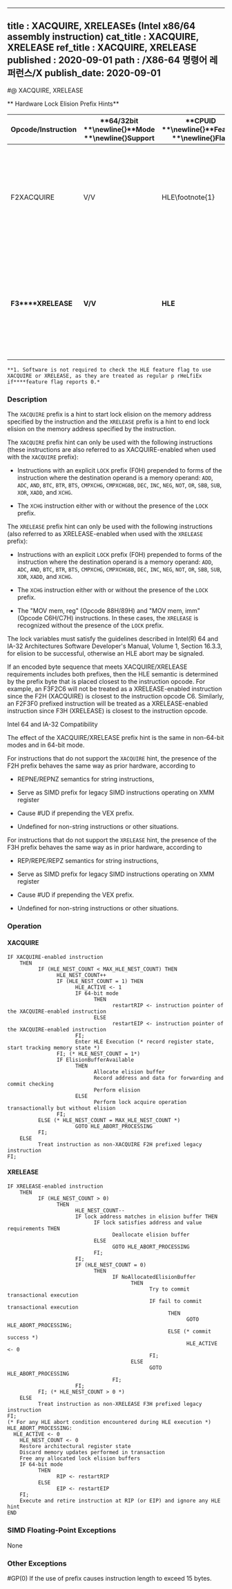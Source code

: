 ----------------------------
title : XACQUIRE, XRELEASEs (Intel x86/64 assembly instruction)
cat_title : XACQUIRE, XRELEASE
ref_title : XACQUIRE, XRELEASE
published : 2020-09-01
path : /X86-64 명령어 레퍼런스/X
publish_date: 2020-09-01
----------------------------
#@ XACQUIRE, XRELEASE

** Hardware Lock Elision Prefix Hints**

|**Opcode/Instruction**|**64/32bit **\newline{}**Mode **\newline{}**Support**|**CPUID **\newline{}**Feature **\newline{}**Flag**|**Description**|
|----------------------|-----------------------------------------------------|--------------------------------------------------|---------------|
|F2XACQUIRE|V/V|HLE\footnote{1}|**A hint used with an "XACQUIRE-eanbled" instruction to start lock ****elision on the instruction memory operand address.**|
|**F3****XRELEASE**|**V/V**|**HLE**|**A hint used with an "XRELEAES-enabled" instruction to end lock ****elision on the instruction memory operand address.**|
|||||

```note
**1. Software is not required to check the HLE feature flag to use XACQUIRE or XRELEASE, as they are treated as regular p rHeLfiEx if****feature flag reports 0.*
```
### Description


The `XACQUIRE` prefix is a hint to start lock elision on the memory address specified by the instruction and the `XRELEASE` prefix is a hint to end lock elision on the memory address specified by the instruction.

The `XACQUIRE` prefix hint can only be used with the following instructions (these instructions are also referred to as XACQUIRE-enabled when used with the `XACQUIRE` prefix):

*  Instructions with an explicit `LOCK` prefix (F0H) prepended to forms of the instruction where the destination operand is a memory operand: `ADD`, `ADC`, `AND`, `BTC`, `BTR`, `BTS`, `CMPXCHG`, `CMPXCHG8B`, `DEC`, `INC`, `NEG`, `NOT`, `OR`, `SBB`, `SUB`, `XOR`, `XADD`, and `XCHG`. 

*  The `XCHG` instruction either with or without the presence of the `LOCK` prefix. 

The `XRELEASE` prefix hint can only be used with the following instructions (also referred to as XRELEASE-enabled when used with the `XRELEASE` prefix):

*  Instructions with an explicit `LOCK` prefix (F0H) prepended to forms of the instruction where the destination operand is a memory operand: `ADD`, `ADC`, `AND`, `BTC`, `BTR`, `BTS`, `CMPXCHG`, `CMPXCHG8B`, `DEC`, `INC`, `NEG`, `NOT`, `OR`, `SBB`, `SUB`, `XOR`, `XADD`, and `XCHG`. 

*  The `XCHG` instruction either with or without the presence of the `LOCK` prefix. 

*  The "MOV mem, reg" (Opcode 88H/89H) and "MOV mem, imm" (Opcode C6H/C7H) instructions. In these cases, the `XRELEASE` is recognized without the presence of the `LOCK` prefix.

The lock variables must satisfy the guidelines described in Intel(R) 64 and IA-32 Architectures Software Developer's Manual, Volume 1, Section 16.3.3, for elision to be successful, otherwise an HLE abort may be signaled.

If an encoded byte sequence that meets XACQUIRE/XRELEASE requirements includes both prefixes, then the HLE semantic is determined by the prefix byte that is placed closest to the instruction opcode. For example, an F3F2C6 will not be treated as a XRELEASE-enabled instruction since the F2H (XACQUIRE) is closest to the instruction opcode C6. Similarly, an F2F3F0 prefixed instruction will be treated as a XRELEASE-enabled instruction since F3H (XRELEASE) is closest to the instruction opcode.



Intel 64 and IA-32 Compatibility

The effect of the XACQUIRE/XRELEASE prefix hint is the same in non-64-bit modes and in 64-bit mode.

For instructions that do not support the `XACQUIRE` hint, the presence of the F2H  prefix behaves the same way as prior hardware, according to

*  REPNE/REPNZ semantics for string instructions,

*  Serve as SIMD prefix for legacy SIMD instructions operating on XMM register

*  Cause #UD if prepending the VEX prefix.

*  Undefined for non-string instructions or other situations.

For instructions that do not support the `XRELEASE` hint, the presence of the F3H prefix behaves the same way as in prior hardware, according to

*  REP/REPE/REPZ semantics for string instructions,

*  Serve as SIMD prefix for legacy SIMD instructions operating on XMM register

*  Cause #UD if prepending the VEX prefix.

*  Undefined for non-string instructions or other situations.


### Operation
#### XACQUIRE
```info-verb
IF XACQUIRE-enabled instruction
    THEN
          IF (HLE_NEST_COUNT < MAX_HLE_NEST_COUNT) THEN
                HLE_NEST_COUNT++
                IF (HLE_NEST_COUNT = 1) THEN
                      HLE_ACTIVE <- 1
                      IF 64-bit mode
                            THEN 
                                  restartRIP <- instruction pointer of the XACQUIRE-enabled instruction
                            ELSE
                                  restartEIP <- instruction pointer of the XACQUIRE-enabled instruction
                      FI;
                      Enter HLE Execution (* record register state, start tracking memory state *)
                FI; (* HLE_NEST_COUNT = 1*)
                IF ElisionBufferAvailable 
                      THEN
                            Allocate elision buffer
                            Record address and data for forwarding and commit checking
                            Perform elision
                      ELSE 
                            Perform lock acquire operation transactionally but without elision
                FI;
          ELSE (* HLE_NEST_COUNT = MAX_HLE_NEST_COUNT *)
                      GOTO HLE_ABORT_PROCESSING
          FI;
    ELSE
          Treat instruction as non-XACQUIRE F2H prefixed legacy instruction
FI;
```
#### XRELEASE
```info-verb
IF XRELEASE-enabled instruction 
    THEN
          IF (HLE_NEST_COUNT > 0) 
                THEN
                      HLE_NEST_COUNT--
                      IF lock address matches in elision buffer THEN
                            IF lock satisfies address and value requirements THEN
                                  Deallocate elision buffer
                            ELSE
                                  GOTO HLE_ABORT_PROCESSING
                            FI;
                      FI;
                      IF (HLE_NEST_COUNT = 0) 
                            THEN
                                  IF NoAllocatedElisionBuffer 
                                        THEN
                                              Try to commit transactional execution
                                              IF fail to commit transactional execution 
                                                    THEN
                                                          GOTO HLE_ABORT_PROCESSING;
                                                    ELSE (* commit success *)
                                                          HLE_ACTIVE <- 0
                                              FI;
                                        ELSE
                                              GOTO HLE_ABORT_PROCESSING
                                  FI;
                      FI;
          FI; (* HLE_NEST_COUNT > 0 *)
    ELSE 
          Treat instruction as non-XRELEASE F3H prefixed legacy instruction
FI;
(* For any HLE abort condition encountered during HLE execution *)
HLE_ABORT_PROCESSING:
  HLE_ACTIVE <- 0
    HLE_NEST_COUNT <- 0
    Restore architectural register state
    Discard memory updates performed in transaction
    Free any allocated lock elision buffers
    IF 64-bit mode
          THEN 
                RIP <- restartRIP
          ELSE
                EIP <- restartEIP
    FI;
    Execute and retire instruction at RIP (or EIP) and ignore any HLE hint
END
```
### SIMD Floating-Point Exceptions


None

### Other Exceptions


#GP(0) If the use of prefix causes instruction length to exceed 15 bytes.

